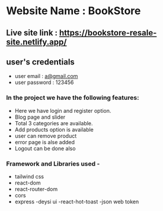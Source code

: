 # Website Name : BookStore

## Live site link : https://bookstore-resale-site.netlify.app/

## user's credentials
- user email : a@gmail.com
- user password : 123456

### In the project we have the following features:
- Here we have login and register option.
- Blog page and slider
- Total 3 categories are available.
- Add products option is available
- user can remove product
- error page is alse added
- Logout can be done also


### Framework and Libraries used -
- tailwind css
- react-dom
- react-router-dom
- cors
- express
-deysi ui
-react-hot-toast
-json web token
